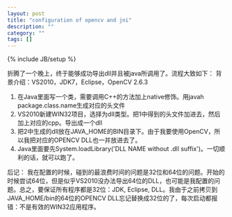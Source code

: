 ```yaml
---
layout: post
title: "configuration of opencv and jni"
description: ""
category: ""
tags: []
---
```

{% include JB/setup %}


折腾了一个晚上，终于能够成功导出dll并且被java所调用了。流程大致如下：
背景介绍：VS2010，JDK7，Eclipse，OpenCV 2.6.3

1. 在Java里面写一个类，需要调用C++的方法加上native修饰。用javah package.class.name生成对应的头文件
2. VS2010新建WIN32项目，选择为dll类型。把1中得到的头文件加进去，然后加上对应的cpp。导出成一个dll
3. 把2中生成的dll放在JAVA_HOME的BIN目录下。由于我要使用OpenCV，所以我把对应的OPENCV DLL也一并放进去了。
4. Java里面要先System.loadLibrary('DLL NAME without .dll suffix')。一切顺利的话，就可以跑了。


后记：
我在配置的时候，碰到的最浪费时间的问题是32位和64位的问题。开始的时候尝试64位，但是似乎VS2010没办法导出64位的DLL，也可能是我配置的问题。总之，要保证所有程序都是32位：JDK, Eclipse, DLL。我由于之前拷贝到JAVA_HOME/bin的64位的OPENCV DLL忘记替换成32位的了，每次启动都报错：不是有效的WIN32应用程序。

